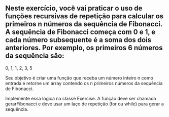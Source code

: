 ## Neste exercício, você vai praticar o uso de funções recursivas de repetição para calcular os primeiros n números da sequência de Fibonacci. A sequência de Fibonacci começa com 0 e 1, e cada número subsequente é a soma dos dois anteriores. Por exemplo, os primeiros 6 números da sequência são:

0, 1, 1, 2, 3, 5

Seu objetivo é criar uma função que receba um número inteiro n como entrada e retorne um array contendo os n primeiros números da sequência de Fibonacci.

Implemente essa lógica na classe Exercise. A função deve ser chamada gerarFibonacci e deve usar um laço de repetição (for ou while) para gerar a sequência.